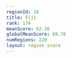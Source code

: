 ```yaml
---
regionId: 18
title: Fiji
rank: 174
meanScore: 62.36
globalMeanScore: 68.78
numRegions: 220
layout: region_score
---
```

